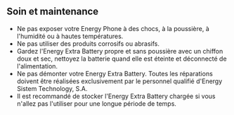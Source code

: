 ## Soin et maintenance

*	Ne pas exposer votre Energy Phone à des chocs, à la poussière, à l'humidité ou à hautes températures.
*	Ne pas utiliser des produits corrosifs ou abrasifs.
*	Gardez l'Energy Extra Battery propre et sans poussière avec un chiffon doux et sec, nettoyez la batterie quand elle est éteinte et déconnecté de l'alimentation.
*	Ne pas démonter votre Energy Extra Battery. Toutes les réparations doivent être réalisées exclusivement par le personnel qualifié d'Energy Sistem Technology, S.A.
*	Il est recommandé de stocker l'Energy Extra Battery chargée si vous n'allez pas l'utiliser pour une longue période de temps.



